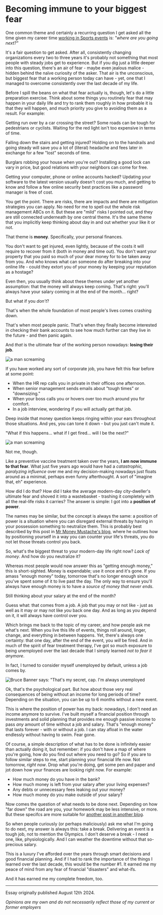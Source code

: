 # Becoming immune to your biggest fear

One common theme and certainly a recurring question I get asked all the time given my career time [working in Sports events](/articles/ten_years_working_olympics/) is: *"where are you going next?"*

It's a fair question to get asked. After all, consistently changing organizations every two to three years it's probably not something that most people with steady jobs get to experience. But if you dig just a little deeper into this question, there's an air of fear - maybe even jealous malice - hidden behind the naïve curiosity of the asker. That air is the unconscious, but biggest fear that a working person today can have - yet, one that I managed to overcome consistently over the last decade of my life.

Before I spill the beans on what that fear actually is, though, let's do a little preparation exercise. Think about some things you routinely fear that may happen in your daily life and try to rank them roughly in how probable it is that they will happen, and much priority you give to avoiding them as a result. For example:

Getting run over by a car crossing the street? Some roads can be tough for pedestrians or cyclists. Waiting for the red light isn't too expensive in terms of time.

Falling down the stairs and getting injured? Holding on to the handrails and going steady will save you a lot of (literal) headache and fees later in exchange for a few "lost" seconds of time.

Burglars robbing your house when you're out? Installing a good lock can vary in price, but good relations with your neighbors can come for free.

Getting your computer, phone or online accounts hacked? Updating your software to the latest version usually doesn't cost you much, and getting to know and follow a few online security best practices like a password manager is free of cost.

You get the point. There are risks, there are impacts and there are mitigation strategies you can apply. No need for me to spell out the whole risk management ABCs on it. But these are "mild" risks I pointed out, and they are still connected underneath by one central theme. It's the same theme that you implicitly keep thinking about day in and out whether your like it or not.

That theme is **money**. Specifically, your personal finances.

You don't want to get injured, even lightly, because of the costs it will require to recover from it (both in money and time out). You don't want your property that you paid so much of your dear money for to be taken away from you. And who knows what can someone do after breaking into your online life - could they extort you of your money by keeping your reputation as a hostage?

Even then, you usually think about these themes under yet another assumption: that the money will always keep coming. That's right: you'll always have your salary coming in at the end of the month... right?

But what if you *don't*?

That's when the whole foundation of most people's lives comes crashing down.

That's when most people panic. That's when they finally become interested in checking their bank accounts to see how much further can they live in the future - and then panic again.

And *that* is the ultimate fear of the working person nowadays: **losing their job**.

![a man screaming](/static/scared_dude.jpg)

If you have worked any sort of corporate job, you have felt this fear before at some point:

 - When the HR rep calls you in private in their offices one afternoon.
 - When senior management sends emails about "tough times" or "downsizing."
 - When your boss calls you or hovers over too much around you for comfort.
 - In a job interview, wondering if you will actually get that job.

Deep inside that money question keeps ringing within your ears throughout those situations. And yes, you can tone it down - but you just can't mute it.

"What if this happens... what if I get fired... will I be the next?"

![a man screaming](/static/scared_dude.jpg)

Not me, though. 

Like a preventive vaccine treatment taken over the years, **I am now immune to that fear**. What just five years ago would have had a *catastrophic, paralyzing influence* over me and my decision-making nowadays just floats around as a minimal, perhaps even funny afterthought. A sort of "imagine that, eh" experience.

How did I do that? How did I take the average modern-day city-dweller's ultimate fear and shoved it into a wastebasket - trashing it completely with all the real-life risks it carries? The answer is simple: I got into a **position of power**.

The names may be similar, but the concept is always the same: a position of power is a situation where you can disregard external threats by having in your possession something to neutralize them. This is probably best described by this post in [Mr Money Mustache's blog](https://www.mrmoneymustache.com/2013/11/11/get-rich-with-the-position-of-strength/), where he outlines how by positioning yourself in a way you can counter your life's threats, you do not let those threats control you back.

So, what's the biggest threat to your modern-day life right now? *Lack of money*. And how do you neutralize it? 

Whereas most people would now answer this as "getting enough money," this is short-sighted. Money is expendable; use it once and it's gone. If you amass "enough money" today, tomorrow that's no longer enough since you've spent some of it to live past the day. The only way to ensure you'll always have enough money is to have a *source of money that never ends*.

Still thinking about your salary at the end of the month?

Guess what: that comes from a job. A job that you may or not like - just as well as it may or may not like *you* back one day. And as long as you depend on it, it will always have control over you.

Which brings me back to the topic of my career, and how people ask me what's next. When you live this life of events, things roll around, linger, change, and everything in between happens. Yet, there's always one certainty: that one day, after the end of the event, you *will* be fired. And in much of the spirit of fear treatment therapy, I've got so much exposure to being unemployed over the last decade that I simply learned *not to fear it anymore*. 

In fact, I turned to consider myself unemployed by default, unless a job comes by.

![Bruce Banner says: "That's my secret, cap. I'm always unemployed](/static/thats_my_secret.jpg)

Ok, that's the psychological part. But how about those very real consequences of being without an income for long periods of time? Depending on the situation, you can be up to 6 months without a new event.

This is where the position of power has my back: nowadays, I don't need an income anymore to survive. I've built myself a financial position through investments and solid planning that provides me enough passive income to pass *any* amount of time without a job and salary. That's "enough money" that lasts forever - with or without a job. I can stay afloat in the water endlessly without having to swim. Fear gone.

Of course, a simple description of what has to be done is infinitely easier than actually doing it, but remember: if you don't have a map of where you're going, how do you find out where you need to go? So if you are to follow similar steps to me, start planning your financial life now. Not tomorrow, *right now*. Drop what you're doing, get some pen and paper and jot down how your finances are looking right now. For example:

 - How much money do you have in the bank?
 - How much money is left from your salary after your living expenses?
 - Any debts or unnecessary fees leaking out your money?
 - How much money do you make outside of your salary?

Now comes the question of what needs to be done next. Depending on how "far down" the road are you, your homework may be less intensive, or more. But these specifcs are more suitable for [another post in another blog](https://pinguiminvestidor.home.blog).

So when people curiously (or perhaps maliciously) ask me what I'm going to do next, my answer is always this: take a break. Delivering an event is a tough job, not to mention the Olympics. I don't deserve a break - I need one, like, physiologically. And I can weather the downtime without that so-precious salary.

This is a luxury I've afforded over the years through smart decisions and good financial planning. And if I had to rank the importance of the things I learned over the last decade, this would be the number #1. It earned me my peace of mind from any fear of financial "disasters" and what-ifs.

And it has earned me my complete freedom, too.

----

Essay originally published August 12th 2024.

*Opinions are my own and do not necessarily reflect those of my current or former employers*
